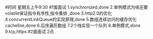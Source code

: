 #时间
星期五上午9:30
#1面面试
1.synchronized,done
2.单例模式为啥还要volatile保证指令有序性,指令重排 ,done
3.http2.0的优化
4.concurrentLinkQueue的实现原理,done
5.数组连续访问的缓存优化cacheline,done
6.后序遍历数组
7.2个栈实现一个队列
8.单例模式,done
9.tcp,https
#2面面试
2点
